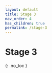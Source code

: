 ```yaml
---
layout: default
title: Stage 3
nav_order: 4
has_children: true
permalink: /stage-3
---
```


# Stage 3
{: .no_toc }